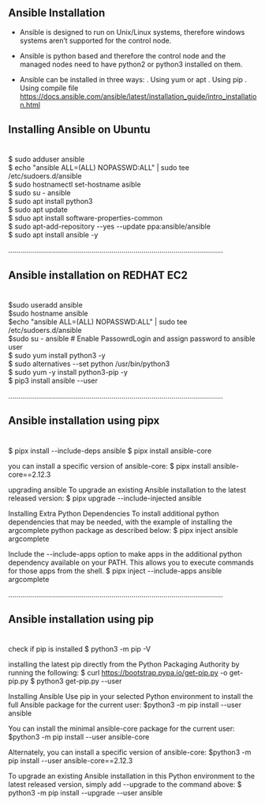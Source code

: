 ## **Ansible Installation**

- Ansible is designed to run on Unix/Linux systems, therefore windows systems aren’t
supported for the control node.
- Ansible is python based and therefore the control node and the managed nodes need to
have python2 or python3 installed on them.

- Ansible can be installed in three ways:
  . Using yum or apt
  . Using pip
  . Using compile file
https://docs.ansible.com/ansible/latest/installation_guide/intro_installation.html

## **Installing Ansible on Ubuntu**
#
  $ sudo adduser ansible \
  $ echo "ansible ALL=(ALL) NOPASSWD:ALL" | sudo tee /etc/sudoers.d/ansible \
  $ sudo hostnamectl set-hostname asible \
  $ sudo su - ansible \
  $ sudo apt install python3 \
  $ sudo apt update \
  $ sduo apt install software-properties-common \
  $ sudo apt-add-repository --yes --update ppa:ansible/ansible \
  $ sudo apt install ansible -y

............................................................................................................

## **Ansible installation on REDHAT EC2**
#
  $sudo useradd ansible \
  $sudo hostname ansible \
  $echo "ansible ALL=(ALL) NOPASSWD:ALL" | sudo tee /etc/sudoers.d/ansible \
  $sudo su - ansible # Enable PassowrdLogin and assign password to ansible user \
  $ sudo yum install python3 -y \
  $ sudo alternatives --set python /usr/bin/python3 \
  $ sudo yum -y install python3-pip -y \
  $ pip3 install ansible --user

............................................................................................................
## **Ansible installation using pipx**
#
  $ pipx install --include-deps ansible
  $ pipx install ansible-core

you can install a specific version of ansible-core:
  $ pipx install ansible-core==2.12.3

upgrading ansible
To upgrade an existing Ansible installation to the latest released version:
  $ pipx upgrade --include-injected ansible

Installing Extra Python Dependencies
To install additional python dependencies that may be needed, with the example of installing the argcomplete python package as described below:
  $ pipx inject ansible argcomplete

Include the --include-apps option to make apps in the additional python dependency available on your PATH. This allows you to execute commands for those apps from the shell.
  $ pipx inject --include-apps ansible argcomplete

............................................................................................................

## **Ansible installation using pip**
#
check if pip is installed
  $ python3 -m pip -V

installing the latest pip directly from the Python Packaging Authority by running the following:
  $ curl https://bootstrap.pypa.io/get-pip.py -o get-pip.py
  $ python3 get-pip.py --user

Installing Ansible
Use pip in your selected Python environment to install the full Ansible package for the current user:
  $python3 -m pip install --user ansible
  
You can install the minimal ansible-core package for the current user:
  $python3 -m pip install --user ansible-core

Alternately, you can install a specific version of ansible-core:
  $python3 -m pip install --user ansible-core==2.12.3

To upgrade an existing Ansible installation in this Python environment to the latest released version, simply add --upgrade to the command above:
  $ python3 -m pip install --upgrade --user ansible



